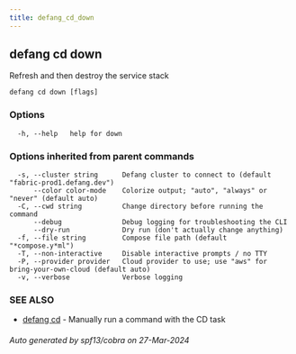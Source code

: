 ```yaml
---
title: defang_cd_down
---
```

## defang cd down

Refresh and then destroy the service stack

```
defang cd down [flags]
```

### Options

```
  -h, --help   help for down
```

### Options inherited from parent commands

```
  -s, --cluster string      Defang cluster to connect to (default "fabric-prod1.defang.dev")
      --color color-mode    Colorize output; "auto", "always" or "never" (default auto)
  -C, --cwd string          Change directory before running the command
      --debug               Debug logging for troubleshooting the CLI
      --dry-run             Dry run (don't actually change anything)
  -f, --file string         Compose file path (default "*compose.y*ml")
  -T, --non-interactive     Disable interactive prompts / no TTY
  -P, --provider provider   Cloud provider to use; use "aws" for bring-your-own-cloud (default auto)
  -v, --verbose             Verbose logging
```

### SEE ALSO

* [defang cd](defang_cd.md)	 - Manually run a command with the CD task

###### Auto generated by spf13/cobra on 27-Mar-2024
